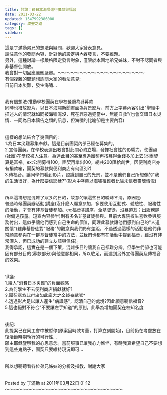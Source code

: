 ```yaml
---
title: 討論：藉日本海嘯進行募款與福音
date: 2011-03-22
updated: 1547992386000
category: 成聖之路
tags: []
sidebar: 
---
```


<p>這是丁滿勳弟兄的想法與疑問，歡迎大家發表意見。<br/>請注意他的發問內容，針對他的設定與內容發言，不要離題。<br/>另外，這種討論一樣嚴格限定發言對象，僅限於本園地弟兄姊妹，不對不認同者與非基督徒開放。<br/>我會對一切回應嚴刪嚴審。<!--more-->～～～～～～～～～～～～～～～～～～～～<br/>有個複雜的問題想詢問大家的看法意見:<br/>日前日本災難，發生海嘯...<br/><br/><br/>我有個想法:推動學校團契在學校餐廳為此募款<br/>同時也撥放影片，以日本海嘯新聞畫面為背景影片，前方上字幕內容引出"聖經中描述人的情況就如同被海嘯淹沒，死在罪惡過犯當中，無能自救"(也會交錯日本災情、一同為日本禱告之類的訊息，但海嘯的比喻卻是主要內容)<br/><br/><br/>這樣的想法結合了幾個目的:<br/>1.為日本災難募集奉獻。這是目前團契內部已經在募集的。<br/>2.宣傳團契。在學校表達出教會對此關心的立場，發揮社會性的影響力，使團契(社團)在學校被人注意。為達此目的甚至想過團契再按募得金錢多加上去(本團契算是富裕。ex:公開募得100，團契再拿出100，總共200匯給創世。因便利商店亦有捐款箱，團契的募款與便利商店有何區別?)<br/>3.傳福音。讓同學們看到影片，認識到自己的光景，並不是他們自己所想像的"我的生活很好，為什麼要信耶穌?"(影片中字幕以海嘯罹難者比喻未信者靈魂情況)<br/><br/><br/>所以這構想是混雜了眾多的目的，故意的讓這些目的曖昧不清，原因是:<br/>普通時候團契辦活動(講座)沒什麼人願意參加，多要使用互動式、體驗性、服務性的活動，才會有非基督徒參加。ex:福音書講座，全基督徒，沒慕道友；出服務隊(對偏遠孩童。短宣內容參半)則有多名非基督徒參與。目前大專院校生喜歡參與服務付出，這似乎讓他們感到自己生命的價值，同理此募款讓他們感到自己的"人道關懷"(雖非基督徒對"服務"的觀念與我們仍有差距，不過透過這樣的活動是他們非常願意參與在一群基督徒當中的方法，並我們也都有在活動中提到福音，雖沒有非常深入，但已成功的建立友誼與信任)。<br/>我得承認，這實在是一個下策，混雜多目的讓我自己都難分辨。但學生們卻也可能因有部分目的(募款部分)與他意願相同，所以駐足，而達到另外宣傳團契及傳福音的效果。<br/><br/><br/>爭議:<br/>1.給人"消費日本災難"的負面觀感<br/>2.為何學生不去便利商店捐獻就好?<br/>3.團契應為此付出如此龐大之金錢奉獻嗎?<br/>4.透過影片足以讓人產生"病識感"，認清自己的處境?因此願意聽信福音?<br/>5.這也絕對不符合"不要讓左手知道"的原則，此舉為增加團契在校知名度<br/><br/><br/>後記:<br/>此提案已在同工會中被暫停(原案因時效考量，打算立刻開始)，目前仍在考慮放在復活節時期執行的可行性...<br/>願主耶穌鑒察我的心思意念。當前服事已讓我心力憔悴，有時我真希望自己不要想到這些鬼點子，團契只要維持現況即可...<br/><br/><br/>所以想聽聽看各位弟兄姊妹的分析及指教，謝謝大家 <br/><br/><br/>Posted by 丁滿勳 at 2011年03月22日 01:12 <br/>～～～～～～～～～～～～～～～～～～～～～～～～～～～</p>